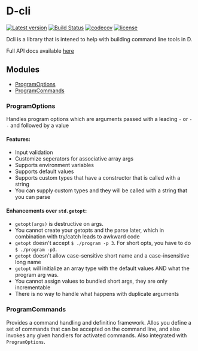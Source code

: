 # D-cli

[![Latest version](https://img.shields.io/dub/v/dcli.svg)](https://code.dlang.org/packages/dcli) [![Build Status](https://travis-ci.org/aliak00/dcli.svg?branch=master)](https://travis-ci.org/aliak00/dcli) [![codecov](https://codecov.io/gh/aliak00/dcli/branch/master/graph/badge.svg)](https://codecov.io/gh/aliak00/dcli) [![license](https://img.shields.io/github/license/aliak00/dcli.svg)](https://github.com/aliak00/dcli/blob/master/LICENSE)

Dcli is a library that is intened to help with building command line tools in D.

Full API docs available [here](https://aliak00.github.io/dcli/)

## Modules

* [ProgramOptions](#ProgramOptions)
* [ProgramCommands](#ProgramCommands)

### ProgramOptions

Handles program options which are arguments passed with a leading `-` or `--` and followed by a value

#### Features:

* Input validation
* Customize seperators for associative array args
* Supports environment variables
* Supports default values
* Supports custom types that have a constructor that is called with a string
* You can supply custom types and they will be called with a string that you can parse

#### Enhancements over `std.getopt`:

* `getopt(args)` is destructive on args.
* You cannot create your getopts and the parse later, which in combination with try/catch leads to awkward code
* `getopt` doesn't accept `$ ./program -p 3`. For short opts, you have to do `$ ./program -p3`.
* `getopt` doesn't allow case-sensitive short name and a case-insensitive long name
* `getopt` will initialize an array type with the default values AND what the program arg was.
* You cannot assign values to bundled short args, they are only incrementable
* There is no way to handle what happens with duplicate arguments

### ProgramCommands

Provides a command handling and definitino framework. Allos you define a set of commands that can be accepted on the command line, and also invokes any given handlers for activated commands. Also integrated with `ProgramOptions`.